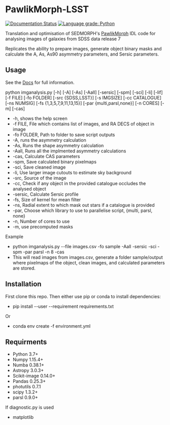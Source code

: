 # PawlikMorph-LSST
[![Documentation Status](https://readthedocs.org/projects/pawlikmorph-lsst/badge/?version=latest)](https://pawlikmorph-lsst.readthedocs.io/en/latest/?badge=latest) [![Language grade: Python](https://img.shields.io/lgtm/grade/python/g/lewisfish/PawlikMorph-LSST.svg?logo=lgtm&logoWidth=18)](https://lgtm.com/projects/g/lewisfish/PawlikMorph-LSST/context:python)

Translation and optimisation of SEDMORPH's [PawlikMorph](https://github.com/SEDMORPH/PawlikMorph) IDL code for analysing images of galaxies from SDSS data release 7

Replicates the ability to prepare images, generate object binary masks and calculate the A, As, As90 asymmetry parameters, and Sersic parameters.

## Usage

See the [Docs](https://pawlikmorph-lsst.readthedocs.io/en/latest/) for full information.

python imganalysis.py [-h] [-A] [-As] [-Aall] [-sersic] [-spm] [-sci] [-li]
                      [-lif] [-f FILE] [-fo FOLDER] [-src {SDSS,LSST}]
                      [-s IMGSIZE] [-cc CATALOGUE] [-ns NUMSIG]
                      [-fs {1,3,5,7,9,11,13,15}] [-par {multi,parsl,none}]
                      [-n CORES] [-m] [-cas]



 - -h, shows the help screen
 - -f FILE, File which contains list of images, and RA DECS of object in image
 - -fo FOLDER, Path to folder to save script outputs
 - -A, runs the asymmetry calculation
 - -As, Runs the shape asymmetry calculation
 - -Aall, Runs all the implmented asymmetry calculations
 - -cas, Calculate CAS parameters
 - -spm, Save calculated binary pixelmaps
 - -sci, Save cleaned image
 - -li, Use larger image cutouts to estimate sky background
 - -src, Source of the image
 - -cc, Check if any object in the provided catalogue occludes the analysed object
 - -sersic, Calculate Sersic profile
 - -fs, Size of kernel for mean filter
 - -ns, Radial extent to which mask out stars if a catalogue is provided
 - -par, Choose which library to use to parallelise script, {multi, parsl, none}
 - -n, Number of cores to use
 - -m, use precomputed masks
 
 Example
  - python imganalysis.py --file images.csv -fo sample -Aall -sersic -sci -spm -par parsl -n 8 -cas
  - This will read images from images.csv, generate a folder sample/output where pixelmaps of the object, clean images, and calculated parameters are stored.

## Installation

First clone this repo. Then either use pip or conda to install dependencies:
  - pip install --user --requirement requirements.txt
  
  Or
  - conda env create -f environment.yml

## Requirments
 - Python 3.7+
 - Numpy 1.15.4+
 - Numba 0.38.1+
 - Astropy 3.0.3+
 - Scikit-image 0.14.0+
 - Pandas 0.25.3+
 - photutils 0.7.1
 - scipy 1.3.2+
 - parsl 0.9.0+

 
 If diagnostic.py is used 
 - matplotlib

